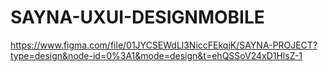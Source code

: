 # SAYNA-UXUI-DESIGNMOBILE
https://www.figma.com/file/01JYCSEWdLl3NiccFEkqjK/SAYNA-PROJECT?type=design&node-id=0%3A1&mode=design&t=ehQSSoV24xD1HlsZ-1
